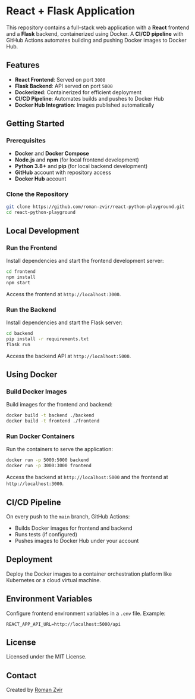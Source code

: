 # React + Flask Application

This repository contains a full-stack web application with a **React** frontend and a **Flask** backend, containerized using Docker. A **CI/CD pipeline** with GitHub Actions automates building and pushing Docker images to Docker Hub.

## Features

- **React Frontend**: Served on port `3000`
- **Flask Backend**: API served on port `5000`
- **Dockerized**: Containerized for efficient deployment
- **CI/CD Pipeline**: Automates builds and pushes to Docker Hub
- **Docker Hub Integration**: Images published automatically

## Getting Started

### Prerequisites

- **Docker** and **Docker Compose**
- **Node.js** and **npm** (for local frontend development)
- **Python 3.8+** and **pip** (for local backend development)
- **GitHub** account with repository access
- **Docker Hub** account

### Clone the Repository

```bash
git clone https://github.com/roman-zvir/react-python-playground.git
cd react-python-playground
```

## Local Development

### Run the Frontend

Install dependencies and start the frontend development server:

```bash
cd frontend
npm install
npm start
```

Access the frontend at `http://localhost:3000`.

### Run the Backend

Install dependencies and start the Flask server:

```bash
cd backend
pip install -r requirements.txt
flask run
```

Access the backend API at `http://localhost:5000`.

## Using Docker

### Build Docker Images

Build images for the frontend and backend:

```bash
docker build -t backend ./backend
docker build -t frontend ./frontend
```

### Run Docker Containers

Run the containers to serve the application:

```bash
docker run -p 5000:5000 backend
docker run -p 3000:3000 frontend
```

Access the backend at `http://localhost:5000` and the frontend at `http://localhost:3000`.

## CI/CD Pipeline

On every push to the `main` branch, GitHub Actions:

- Builds Docker images for frontend and backend
- Runs tests (if configured)
- Pushes images to Docker Hub under your account

## Deployment

Deploy the Docker images to a container orchestration platform like Kubernetes or a cloud virtual machine.

## Environment Variables

Configure frontend environment variables in a `.env` file. Example:

```env
REACT_APP_API_URL=http://localhost:5000/api
```

## License

Licensed under the MIT License.

## Contact

Created by [Roman Zvir](https://github.com/roman-zvir)


